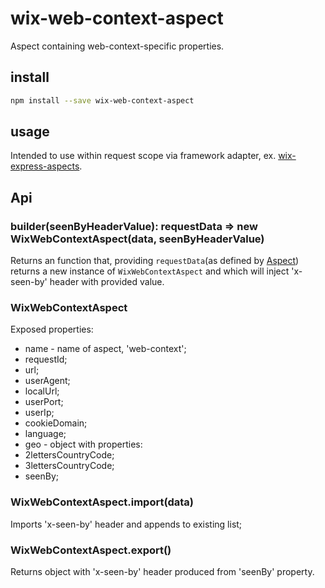 # wix-web-context-aspect

Aspect containing web-context-specific properties.

## install

```bash
npm install --save wix-web-context-aspect
```

## usage

Intended to use within request scope via framework adapter, ex. [wix-express-aspects](../wix-express-aspects).

## Api
### builder(seenByHeaderValue): requestData => new WixWebContextAspect(data, seenByHeaderValue)
Returns an function that, providing `requestData`(as defined by [Aspect](../wix-aspects)) returns a new instance of `WixWebContextAspect` and which will inject 'x-seen-by' header with provided value. 

### WixWebContextAspect
Exposed properties:
 - name - name of aspect, 'web-context';
 - requestId;
 - url;
 - userAgent;
 - localUrl;
 - userPort;
 - userIp;
 - cookieDomain;
 - language;
 - geo - object with properties:
  - 2lettersCountryCode;
  - 3lettersCountryCode;
 - seenBy;

### WixWebContextAspect.import(data)
Imports 'x-seen-by' header and appends to existing list;

### WixWebContextAspect.export()
Returns object with 'x-seen-by' header produced from 'seenBy' property.